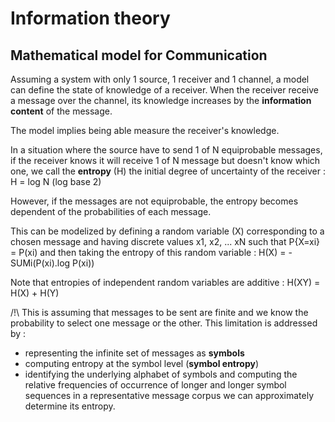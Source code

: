 # Information theory

## Mathematical model for Communication

Assuming a system with only 1 source, 1 receiver and 1 channel, a model can
define the state of knowledge of a receiver. When the receiver receive
a message over the channel, its knowledge increases by the **information content** of the message.

The model implies being able measure the receiver's knowledge. 

In a situation where the source have to send 1 of N equiprobable messages, if the receiver knows it will receive 1 of N message but doesn't know which one, we call the **entropy** (H) the initial degree of uncertainty of the receiver : H = log N (log base 2)

However, if the messages are not equiprobable, the entropy becomes dependent of the probabilities of each message.

This can be modelized by defining a random variable (X) corresponding to a chosen message and having discrete values x1, x2, ... xN such that P{X=xi} = P(xi) and then taking the entropy of this random variable : H(X) = -SUMi(P(xi).log P(xi))

Note that entropies of independent random variables are additive : H(XY) = H(X) + H(Y)


/!\ This is assuming that messages to be sent are finite and we know the probability to select one message or the other. This limitation is addressed by :
 - representing the infinite set of messages as **symbols**
 - computing entropy at the symbol level (**symbol entropy**)
 - identifying the underlying alphabet of symbols and computing the relative frequencies of occurrence of longer and longer symbol sequences in a representative message corpus we can approximately determine its entropy.



